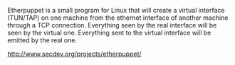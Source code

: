 Etherpuppet is a small program for Linux that will create a virtual interface (TUN/TAP) on one machine from the ethernet interface of another machine through a TCP connection. Everything seen by the real interface will be seen by the virtual one. Everything sent to the virtual interface will be emitted by the real one.

http://www.secdev.org/projects/etherpuppet/
